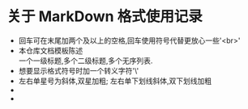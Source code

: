 # 关于 MarkDown 格式使用记录
* 回车可在末尾加两个及以上的空格,回车使用符号代替更放心一些'\<br>'
* 本仓库文档模板陈述<br>
一个一级标题,多个二级标题,多个无序列表.<br>
* 想要显示格式符号时加一个转义字符'\\'<br>
* 左右单星号为斜体,双星加粗; 左右单下划线斜体,双下划线加粗
*
*
